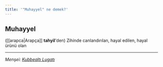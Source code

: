 ```yaml
---
title: '"Muhayyel" ne demek?'
---
```


## Muhayyel
([[arapca|Arapça]] **tahyil**'den) Zihinde canlandırılan, hayal edilen, hayal ürünü olan

---
*Menşei: [Kubbealtı Lugatı](https://www.lugatim.com/s/Muhayyel)*